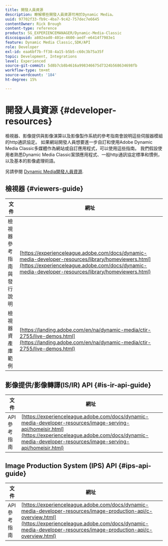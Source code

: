 ```yaml
---
title: 開發人員資源
description: 瞭解哪些開發人員資源可用於Dynamic Media。
uuid: 97702f33-fb9c-4ba7-9c42-757dec7e6645
contentOwner: Rick Brough
content-type: reference
products: SG_EXPERIENCEMANAGER/Dynamic-Media-Classic
discoiquuid: a802ead0-401e-4600-aedf-e6414f7983e1
feature: Dynamic Media Classic,SDK/API
role: Developer
exl-id: eaa6bf7b-ff38-4a15-b5b5-c60c3b75a35f
topic: Development, Integrations
level: Experienced
source-git-commit: 5d8b7cb8b4616a998346675d7324b568634698fb
workflow-type: tm+mt
source-wordcount: '184'
ht-degree: 15%

---
```


# 開發人員資源 {#developer-resources}

檢視器、影像提供與影像演算以及影像製作系統的參考指南會說明這些伺服器模組的http通訊協定。 如果網站開發人員想要進一步自訂和使用Adobe Dynamic Media Classic多媒體作為網站或自訂應用程式，可以使用這些指南。 我們假設使用者熟悉Dynamic Media Classic案頭應用程式、一般http通訊協定標準和慣例，以及基本的影像處理術語。

另請參閱 [Dynamic Media開發人員資源](https://experienceleague.adobe.com/docs/dynamic-media-developer-resources.html).

## 檢視器 {#viewers-guide}

| 文件 | 網址 |
| --- | --- |
| 檢視器參考指南與發行說明 | [https://experienceleague.adobe.com/docs/dynamic-media-developer-resources/library/homeviewers.html](https://experienceleague.adobe.com/docs/dynamic-media-developer-resources/library/homeviewers.html) |
| 檢視器資產庫範例 | [https://landing.adobe.com/en/na/dynamic-media/ctir-2755/live-demos.html](https://landing.adobe.com/en/na/dynamic-media/ctir-2755/live-demos.html) |

## 影像提供/影像轉譯(IS/IR) API {#is-ir-api-guide}

| 文件 | 網址 |
| --- | --- |
| API 參考指南 | [https://experienceleague.adobe.com/docs/dynamic-media-developer-resources/image-serving-api/homeisir.html](https://experienceleague.adobe.com/docs/dynamic-media-developer-resources/image-serving-api/homeisir.html) |

## Image Production System (IPS) API {#ips-api-guide}

| 文件 | 網址 |
| --- | --- |
| API 參考指南 | [https://experienceleague.adobe.com/docs/dynamic-media-developer-resources/image-production-api/c-overview.html](https://experienceleague.adobe.com/docs/dynamic-media-developer-resources/image-production-api/c-overview.html) |

<!-- ## Image Authoring {#ia}

| Document| Web address |
| --- | --- |
| User Guide | Contact Adobe Dynamic Media Classic technical support for this documentation. |
| Release Notes | Contact Adobe Dynamic Media Classic technical support for this documentation. |

## Dynamic Media Classic API {#dmc-api}

| Document | Web address |
| --- | --- |
| API Reference Guide | Contact Adobe Dynamic Media Classic technical support for documentation. |
 -->










<!-- 

**Web-to-Print**

|Document|Web address|
|--- |--- |
|Reference Guide|[https://www.adobe.com/go/learn_s7_webtoprint_en](https://www.adobe.com/go/learn_s7_webtoprint_en)| 

-->
